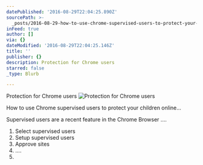 ```yaml
---
datePublished: '2016-08-29T22:04:25.890Z'
sourcePath: >-
  _posts/2016-08-29-how-to-use-chrome-supervised-users-to-protect-your-children.md
inFeed: true
author: []
via: {}
dateModified: '2016-08-29T22:04:25.146Z'
title: ''
publisher: {}
description: Protection for Chrome users
starred: false
_type: Blurb

---
```

Protection for Chrome users
![Protection for Chrome users](https://the-grid-user-content.s3-us-west-2.amazonaws.com/d5d73e86-bf64-41db-aef2-ea8dd03cca52.png)

How to use Chrome supervised users to protect your children online...

Supervised users are a recent feature in the Chrome Browser ....

1. Select supervised users
2. Setup supervised users
3. Approve sites
4. ....
5.